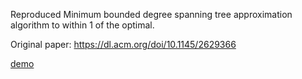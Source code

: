 Reproduced Minimum bounded degree spanning tree approximation algorithm to within 1 of the optimal.

Original paper: https://dl.acm.org/doi/10.1145/2629366

[demo](demo.ipynb)
